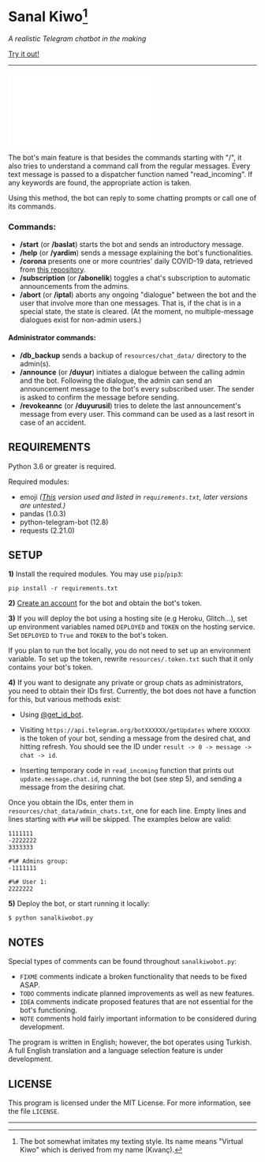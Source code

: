 # Sanal Kiwo[^1]

*A realistic Telegram chatbot in the making*

[Try it out!](https://t.me/sanalkiwobot)

---

![(Türkçe kılavuz için tıklayınız.)](./README_TR.md)

The bot's main feature is that besides the commands starting with "/", it also tries to understand a command call from the regular messages. Every text message is passed to a dispatcher function named "read_incoming". If any keywords are found, the appropriate action is taken.

Using this method, the bot can reply to some chatting prompts or call one of its commands.

### Commands:

* **/start** (or **/baslat**) starts the bot and sends an introductory message.
* **/help** (or **/yardim**) sends a message explaining the bot's functionalities.
* **/corona** presents one or more countries' daily COVID-19 data, retrieved from [this repository](https://github.com/CSSEGISandData/COVID-19).
* **/subscription** (or **/abonelik**) toggles a chat's subscription to automatic announcements from the admins.
* **/abort** (or **/iptal**) aborts any ongoing "dialogue" between the bot and the user that involve more than one messages. That is, if the chat is in a special state, the state is cleared. (At the moment, no multiple-message dialogues exist for non-admin users.)

#### Administrator commands:

* **/db_backup** sends a backup of `resources/chat_data/` directory to the admin(s).
* **/announce** (or **/duyur**) initiates a dialogue between the calling admin and the bot. Following the dialogue, the admin can send an announcement message to the bot's every subscribed user. The sender is asked to confirm the message before sending.
* **/revokeannc** (or **/duyurusil**) tries to delete the last announcement's message from every user. This command can be used as a last resort in case of an accident.

## REQUIREMENTS

Python 3.6 or greater is required.

Required modules:

* emoji *([This](https://github.com/carpedm20/emoji/tree/d73e3063e30bbce8cdbab873a57e4fdef1bf7c12) version used and listed in `requirements.txt`, later versions are untested.)*
* pandas (1.0.3)
* python-telegram-bot (12.8)
* requests (2.21.0)

## SETUP

**1)** Install the required modules. You may use `pip`/`pip3`:

```
pip install -r requirements.txt
```

**2)** [Create an account](https://core.telegram.org/bots#3-how-do-i-create-a-bot) for the bot and obtain the bot's token.

**3)** If you will deploy the bot using a hosting site (e.g Heroku, Glitch...), set up environment variables named `DEPLOYED` and `TOKEN` on the hosting service. Set `DEPLOYED` to `True` and `TOKEN` to the bot's token.

If you plan to run the bot locally, you do not need to set up an environment variable. To set up the token, rewrite `resources/.token.txt` such that it only contains your bot's token.

**4)** If you want to designate any private or group chats as administrators, you need to obtain their IDs first. Currently, the bot does not have a function for this, but various methods exist:

* Using [@get_id_bot](https://telegram.me/get_id_bot).

* Visiting `https://api.telegram.org/botXXXXXX/getUpdates` where `XXXXXX` is the token of your bot, sending a message from the desired chat, and hitting refresh. You should see the ID under `result -> 0 -> message -> chat -> id`.

* Inserting temporary code in `read_incoming` function that prints out `update.message.chat.id`, running the bot (see step 5), and sending a message from the desiring chat.

Once you obtain the IDs, enter them in `resources/chat_data/admin_chats.txt`, one for each line.
Empty lines and lines starting with `#%#` will be skipped. The examples below are valid:

```
1111111
-2222222
3333333
```

```
#%# Admins group:
-1111111

#%# User 1:
2222222
```

**5)** Deploy the bot, or start running it locally:

```
$ python sanalkiwobot.py
```

## NOTES

Special types of comments can be found throughout `sanalkiwobot.py`:

* `FIXME` comments indicate a broken functionality that needs to be fixed ASAP.
* `TODO` comments indicate planned improvements as well as new features.
* `IDEA` comments indicate proposed features that are not essential for the bot's functioning.
* `NOTE` comments hold fairly important information to be considered during development.

The program is written in English; however, the bot operates using Turkish. A full English translation and a language selection feature is under development.

## LICENSE

This program is licensed under the MIT License. For more information, see the file `LICENSE`.

---

[^1]: The bot somewhat imitates my texting style. Its name means "Virtual Kiwo" which is derived from my name (Kıvanç).
